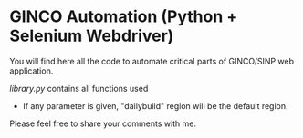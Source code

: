 # GINCO Automation (Python + Selenium Webdriver) 

You will find here all the code to automate critical parts of GINCO/SINP web application.

_library.py_ contains all functions used  

* If any parameter is given, "dailybuild" region will be the default region.  

Please feel free to share your comments with me. 



